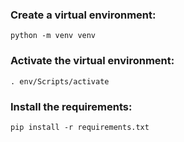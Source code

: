 ### Create a virtual environment:
```python -m venv venv```
### Activate the virtual environment:
```. env/Scripts/activate```
### Install the requirements:
```pip install -r requirements.txt```